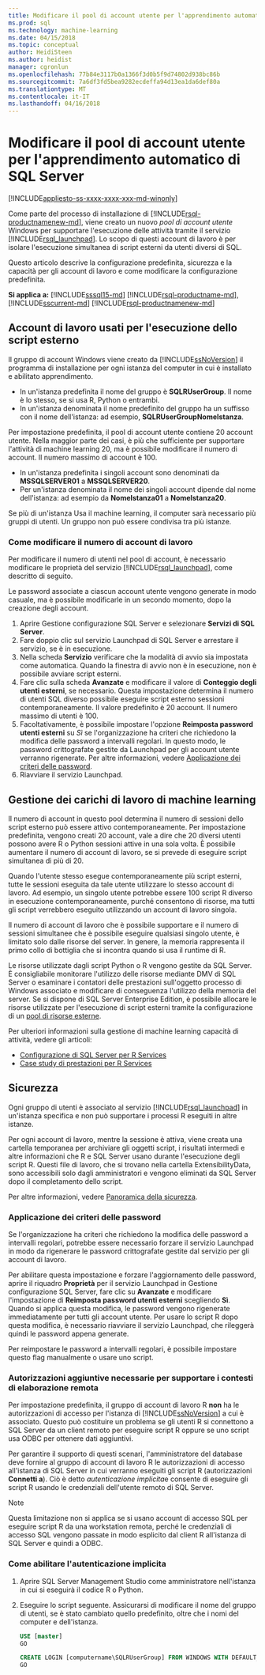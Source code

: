 ```yaml
---
title: Modificare il pool di account utente per l'apprendimento automatico di SQL Server | Documenti Microsoft
ms.prod: sql
ms.technology: machine-learning
ms.date: 04/15/2018
ms.topic: conceptual
author: HeidiSteen
ms.author: heidist
manager: cgronlun
ms.openlocfilehash: 77b84e3117b0a1366f3d0b5f9d74802d938bc86b
ms.sourcegitcommit: 7a6df3fd5bea9282ecdeffa94d13ea1da6def80a
ms.translationtype: MT
ms.contentlocale: it-IT
ms.lasthandoff: 04/16/2018
---
```

# <a name="modify-the-user-account-pool-for-sql-server-machine-learning"></a>Modificare il pool di account utente per l'apprendimento automatico di SQL Server
[!INCLUDE[appliesto-ss-xxxx-xxxx-xxx-md-winonly](../../includes/appliesto-ss-xxxx-xxxx-xxx-md-winonly.md)]

Come parte del processo di installazione di [!INCLUDE[rsql-productnamenew-md](../../includes/rsql-productnamenew-md.md)], viene creato un nuovo *pool di account utente* Windows per supportare l'esecuzione delle attività tramite il servizio [!INCLUDE[rsql_launchpad](../../includes/rsql-launchpad-md.md)]. Lo scopo di questi account di lavoro è per isolare l'esecuzione simultanea di script esterni da utenti diversi di SQL.

Questo articolo descrive la configurazione predefinita, sicurezza e la capacità per gli account di lavoro e come modificare la configurazione predefinita.

**Si applica a:** [!INCLUDE[sssql15-md](../../includes/sssql15-md.md)] [!INCLUDE[rsql-productname-md](../../includes/rsql-productname-md.md)], [!INCLUDE[sscurrent-md](../../includes/sscurrent-md.md)] [!INCLUDE[rsql-productnamenew-md](../../includes/rsql-productnamenew-md.md)]

## <a name="worker-accounts-used-for-external-script-execution"></a>Account di lavoro usati per l'esecuzione dello script esterno

Il gruppo di account Windows viene creato da [!INCLUDE[ssNoVersion](../../includes/ssnoversion-md.md)] il programma di installazione per ogni istanza del computer in cui è installato e abilitato apprendimento.

-   In un'istanza predefinita il nome del gruppo è **SQLRUserGroup**. Il nome è lo stesso, se si usa R, Python o entrambi.
-   In un'istanza denominata il nome predefinito del gruppo ha un suffisso con il nome dell'istanza: ad esempio, **SQLRUserGroupNomeIstanza**.

Per impostazione predefinita, il pool di account utente contiene 20 account utente. Nella maggior parte dei casi, è più che sufficiente per supportare l'attività di machine learning 20, ma è possibile modificare il numero di account. Il numero massimo di account è 100.
-  In un'istanza predefinita i singoli account sono denominati da **MSSQLSERVER01** a **MSSQLSERVER20**.
-   Per un'istanza denominata il nome dei singoli account dipende dal nome dell'istanza: ad esempio da **NomeIstanza01** a **NomeIstanza20**.

Se più di un'istanza Usa il machine learning, il computer sarà necessario più gruppi di utenti. Un gruppo non può essere condivisa tra più istanze.

### <a name = "HowToChangeGroup"> </a>Come modificare il numero di account di lavoro

Per modificare il numero di utenti nel pool di account, è necessario modificare le proprietà del servizio [!INCLUDE[rsql_launchpad](../../includes/rsql-launchpad-md.md)], come descritto di seguito.

Le password associate a ciascun account utente vengono generate in modo casuale, ma è possibile modificarle in un secondo momento, dopo la creazione degli account.

1. Aprire Gestione configurazione SQL Server e selezionare **Servizi di SQL Server**.
2. Fare doppio clic sul servizio Launchpad di SQL Server e arrestare il servizio, se è in esecuzione.
3.  Nella scheda **Servizio** verificare che la modalità di avvio sia impostata come automatica. Quando la finestra di avvio non è in esecuzione, non è possibile avviare script esterni.
4.  Fare clic sulla scheda **Avanzate** e modificare il valore di **Conteggio degli utenti esterni**, se necessario. Questa impostazione determina il numero di utenti SQL diverso possibile eseguire script esterno sessioni contemporaneamente. Il valore predefinito è 20 account. Il numero massimo di utenti è 100.
5. Facoltativamente, è possibile impostare l'opzione **Reimposta password utenti esterni** su _Sì_ se l'organizzazione ha criteri che richiedono la modifica delle password a intervalli regolari. In questo modo, le password crittografate gestite da Launchpad per gli account utente verranno rigenerate. Per altre informazioni, vedere [Applicazione dei criteri delle password](#bkmk_EnforcePolicy).
6.  Riavviare il servizio Launchpad.

## <a name="managing-machine-learning-workloads"></a>Gestione dei carichi di lavoro di machine learning

Il numero di account in questo pool determina il numero di sessioni dello script esterno può essere attivo contemporaneamente.  Per impostazione predefinita, vengono creati 20 account, vale a dire che 20 diversi utenti possono avere R o Python sessioni attive in una sola volta. È possibile aumentare il numero di account di lavoro, se si prevede di eseguire script simultanea di più di 20.

Quando l'utente stesso esegue contemporaneamente più script esterni, tutte le sessioni eseguita da tale utente utilizzare lo stesso account di lavoro. Ad esempio, un singolo utente potrebbe essere 100 script R diverso in esecuzione contemporaneamente, purché consentono di risorse, ma tutti gli script verrebbero eseguito utilizzando un account di lavoro singola.

Il numero di account di lavoro che è possibile supportare e il numero di sessioni simultanee che è possibile eseguire qualsiasi singolo utente, è limitato solo dalle risorse del server. In genere, la memoria rappresenta il primo collo di bottiglia che si incontra quando si usa il runtime di R.

Le risorse utilizzate dagli script Python o R vengono gestite da SQL Server. È consigliabile monitorare l'utilizzo delle risorse mediante DMV di SQL Server o esaminare i contatori delle prestazioni sull'oggetto processo di Windows associato e modificare di conseguenza l'utilizzo della memoria del server. Se si dispone di SQL Server Enterprise Edition, è possibile allocare le risorse utilizzate per l'esecuzione di script esterni tramite la configurazione di un [pool di risorse esterne](../../advanced-analytics/r-services/how-to-create-a-resource-pool-for-r.md).

Per ulteriori informazioni sulla gestione di machine learning capacità di attività, vedere gli articoli:

- [Configurazione di SQL Server per R Services](../../advanced-analytics/r/sql-server-configuration-r-services.md)
-  [Case study di prestazioni per R Services](../../advanced-analytics/r/performance-case-study-r-services.md)

## <a name="security"></a>Sicurezza

Ogni gruppo di utenti è associato al servizio [!INCLUDE[rsql_launchpad](../../includes/rsql-launchpad-md.md)] in un'istanza specifica e non può supportare i processi R eseguiti in altre istanze.

Per ogni account di lavoro, mentre la sessione è attiva, viene creata una cartella temporanea per archiviare gli oggetti script, i risultati intermedi e altre informazioni che R e SQL Server usano durante l'esecuzione degli script R. Questi file di lavoro, che si trovano nella cartella ExtensibilityData, sono accessibili solo dagli amministratori e vengono eliminati da SQL Server dopo il completamento dello script. 

Per altre informazioni, vedere [Panoramica della sicurezza](../../advanced-analytics/r-services/security-overview-sql-server-r.md).

### <a name="bkmk_EnforcePolicy"></a>Applicazione dei criteri delle password

Se l'organizzazione ha criteri che richiedono la modifica delle password a intervalli regolari, potrebbe essere necessario forzare il servizio Launchpad in modo da rigenerare le password crittografate gestite dal servizio per gli account di lavoro.  

Per abilitare questa impostazione e forzare l'aggiornamento delle password, aprire il riquadro **Proprietà** per il servizio Launchpad in Gestione configurazione SQL Server, fare clic su **Avanzate** e modificare l'impostazione di **Reimposta password utenti esterni** scegliendo **Sì**. Quando si applica questa modifica, le password vengono rigenerate immediatamente per tutti gli account utente. Per usare lo script R dopo questa modifica, è necessario riavviare il servizio Launchpad, che rileggerà quindi le password appena generate. 

Per reimpostare le password a intervalli regolari, è possibile impostare questo flag manualmente o usare uno script.

### <a name="additional-permission-required-to-support-remote-compute-contexts"></a>Autorizzazioni aggiuntive necessarie per supportare i contesti di elaborazione remota

Per impostazione predefinita, il gruppo di account di lavoro R **non** ha le autorizzazioni di accesso per l'istanza di [!INCLUDE[ssNoVersion](../../includes/ssnoversion-md.md)] a cui è associato. Questo può costituire un problema se gli utenti R si connettono a SQL Server da un client remoto per eseguire script R oppure se uno script usa ODBC per ottenere dati aggiuntivi. 

Per garantire il supporto di questi scenari, l'amministratore del database deve fornire al gruppo di account di lavoro R le autorizzazioni di accesso all'istanza di SQL Server in cui verranno eseguiti gli script R (autorizzazioni **Connetti a**). Ciò è detto *autenticazione implicita*e consente di eseguire gli script R usando le credenziali dell'utente remoto di SQL Server.

> [!NOTE]
> Questa limitazione non si applica se si usano account di accesso SQL per eseguire script R da una workstation remota, perché le credenziali di accesso SQL vengono passate in modo esplicito dal client R all'istanza di SQL Server e quindi a ODBC.


### <a name="how-to-enable-implied-authentication"></a>Come abilitare l'autenticazione implicita

1. Aprire SQL Server Management Studio come amministratore nell'istanza in cui si eseguirà il codice R o Python.

2. Eseguire lo script seguente. Assicurarsi di modificare il nome del gruppo di utenti, se è stato cambiato quello predefinito, oltre che i nomi del computer e dell'istanza.

    ```sql
    USE [master]
    GO
    
    CREATE LOGIN [computername\SQLRUserGroup] FROM WINDOWS WITH DEFAULT_DATABASE=[master], DEFAULT_LANGUAGE=[language]
    GO
    ````

